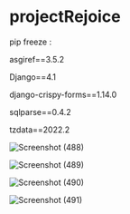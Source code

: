 # projectRejoice


pip freeze :


asgiref==3.5.2

Django==4.1

django-crispy-forms==1.14.0

sqlparse==0.4.2

tzdata==2022.2

![Screenshot (488)](https://user-images.githubusercontent.com/75967006/186831946-66cc173d-ba09-4729-aede-3ec616690924.png)

![Screenshot (489)](https://user-images.githubusercontent.com/75967006/186831964-7ec31caf-f76e-4b2f-9020-e5ba892de9a4.png)

![Screenshot (490)](https://user-images.githubusercontent.com/75967006/186831978-a1f9032c-80fd-460d-9e18-79b8454531ef.png)

![Screenshot (491)](https://user-images.githubusercontent.com/75967006/186831986-a5d77736-b733-4c1a-b018-b452ce08efcd.png)
